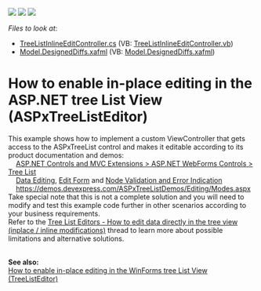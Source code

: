 <!-- default badges list -->
![](https://img.shields.io/endpoint?url=https://codecentral.devexpress.com/api/v1/VersionRange/128589966/12.1.4%2B)
[![](https://img.shields.io/badge/Open_in_DevExpress_Support_Center-FF7200?style=flat-square&logo=DevExpress&logoColor=white)](https://supportcenter.devexpress.com/ticket/details/E3570)
[![](https://img.shields.io/badge/📖_How_to_use_DevExpress_Examples-e9f6fc?style=flat-square)](https://docs.devexpress.com/GeneralInformation/403183)
<!-- default badges end -->
<!-- default file list -->
*Files to look at*:

* [TreeListInlineEditController.cs](./CS/WebExample.Module.Web/TreeListInlineEditController.cs) (VB: [TreeListInlineEditController.vb](./VB/WebExample.Module.Web/TreeListInlineEditController.vb))
* [Model.DesignedDiffs.xafml](./CS/WebExample.Module/Model.DesignedDiffs.xafml) (VB: [Model.DesignedDiffs.xafml](./VB/WebExample.Module/Model.DesignedDiffs.xafml))
<!-- default file list end -->
# How to enable in-place editing in the ASP.NET tree List View (ASPxTreeListEditor)


<p>This example shows how to implement a custom ViewController that gets access to the ASPxTreeList control and makes it editable according to its product documentation and demos:<br>    <a href="https://documentation.devexpress.com/AspNet/CustomDocument7873.aspx">ASP.NET Controls and MVC Extensions</a><a href="https://demos.devexpress.com/ASPxTreeListDemos/Editing/Modes.aspx"> > </a><a href="https://documentation.devexpress.com/AspNet/CustomDocument7879.aspx">ASP.NET WebForms Controls </a><a href="https://demos.devexpress.com/ASPxTreeListDemos/Editing/Modes.aspx">> </a><a href="https://documentation.devexpress.com/AspNet/CustomDocument7928.aspx">Tree List</a><a href="https://demos.devexpress.com/ASPxTreeListDemos/Editing/Modes.aspx"> <br></a>    <a href="https://documentation.devexpress.com/AspNet/CustomDocument4635.aspx">Data Editing</a>, <a href="https://documentation.devexpress.com/AspNet/CustomDocument4637.aspx">Edit Form</a> and <a href="https://documentation.devexpress.com/AspNet/CustomDocument4638.aspx">Node Validation and Error Indication</a> <a href="https://demos.devexpress.com/ASPxTreeListDemos/Editing/Modes.aspx"><br></a>    <a href="https://demos.devexpress.com/ASPxTreeListDemos/Editing/Modes.aspx">https://demos.devexpress.com/ASPxTreeListDemos/Editing/Modes.aspx</a>  <br>Take special note that this is not a complete solution and you will need to modify and test this example code further in other scenarios according to your business requirements. <br>Refer to the <a href="https://www.devexpress.com/Support/Center/p/S30514">Tree List Editors - How to edit data directly in the tree view (inplace / inline modifications)</a> thread to learn more about possible limitations and alternative solutions.</p>
<p><strong><br>See also:<br> </strong><a href="https://www.devexpress.com/Support/Center/p/E443">How to enable in-place editing in the WinForms tree List View (TreeListEditor)</a></p>

<br/>


